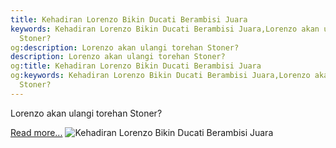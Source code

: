```yaml
---
title: Kehadiran Lorenzo Bikin Ducati Berambisi Juara
keywords: Kehadiran Lorenzo Bikin Ducati Berambisi Juara,Lorenzo akan ulangi torehan
  Stoner?
og:description: Lorenzo akan ulangi torehan Stoner?
description: Lorenzo akan ulangi torehan Stoner?
og:title: Kehadiran Lorenzo Bikin Ducati Berambisi Juara
og:keywords: Kehadiran Lorenzo Bikin Ducati Berambisi Juara,Lorenzo akan ulangi torehan
  Stoner?
---
```


Lorenzo akan ulangi torehan Stoner?

[Read more...](https://www.sportourism.id/post/5847/kehadiran-lorenzo-bikin-ducati-berambisi-juara "Kehadiran Lorenzo Bikin Ducati Berambisi Juara")
![Kehadiran Lorenzo Bikin Ducati Berambisi Juara](https://services.sportourism.id/fileload/imagegallery-12710-582ad59e8a36fjpg-0Mmj.jpg "Kehadiran Lorenzo Bikin Ducati Berambisi Juara")
